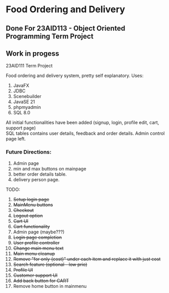 # Food Ordering and Delivery 
## Done For 23AID113 - Object Oriented Programming Term Project
## Work in progess 
23AID111 Term Project 

Food ordering and delivery system, pretty self explanatory. 
Uses: 
1. JavaFX
2. JDBC
3. Scenebuilder
4. JavaSE 21
5. phpmyadmin
6. SQL 8.0
   
All initial functionalities have been added (signup, login, profile edit, cart, support page) <br>
SQL tables contains user details, feedback and order details.
Admin control page left.

### Future Directions:
1. Admin page
2. min and max buttons on mainpage
3. better order details table.
4. delivery person page.

TODO:
1. ~~Setup login page~~
2. ~~MainMenu buttons~~
3. ~~Checkout~~ 
4. ~~Logout option~~
5. ~~Cart UI~~
6. ~~Cart functionality~~
7. Admin page (maybe???)
8. ~~Login page completion~~
9. ~~User profile controller~~
10. ~~Change main menu text~~
11. ~~Main menu cleanup~~
12. ~~Remove "for only {cost}" under each item and replace it with just cost~~
13. ~~Search feature (optional - low prio)~~
14. ~~Profile UI~~
15. ~~Customer support UI~~
16. ~~Add back button for CART~~
17. Remove home button in mainmenu


    
    





